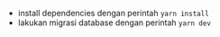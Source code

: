 - install dependencies dengan perintah `yarn install`
- lakukan migrasi database dengan perintah `yarn dev`